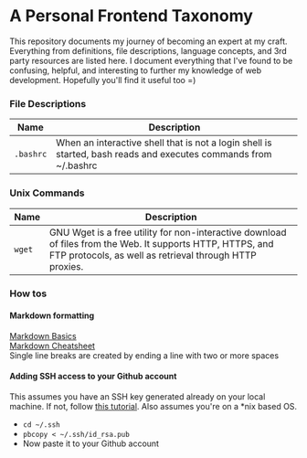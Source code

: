 A Personal Frontend Taxonomy
============================
This repository documents my journey of becoming an expert at my craft. Everything from definitions, file descriptions, language concepts, and 3rd party resources are listed here. I document everything that I've found to be confusing, helpful, and interesting to further my knowledge of web development. Hopefully you'll find it useful too =)

### File Descriptions
| Name | Description 								|
| --------------- | ----------- |
| `.bashrc`			| When an interactive shell that is not a login shell is started, bash reads and executes commands from ~/.bashrc

### Unix Commands
| Name | Description 								|
| --------------- | ----------- |
| `wget`			| GNU Wget is a free utility for non-interactive download of files from the Web. It supports HTTP, HTTPS, and FTP protocols, as well as retrieval through HTTP proxies.

### How tos
#### Markdown formatting
[Markdown Basics](http://markdown-guide.readthedocs.org/en/latest/basics.html)  
[Markdown Cheatsheet](https://github.com/adam-p/markdown-here/wiki/Markdown-Cheatsheet#lines)  
Single line breaks are created by ending a line with two or more spaces

#### Adding SSH access to your Github account
This assumes you have an SSH key generated already on your local machine. If not, follow [this tutorial](http://git-scm.com/book/en/Git-on-the-Server-Generating-Your-SSH-Public-Key). Also assumes you're on a *nix based OS.

* `cd ~/.ssh`  
* `pbcopy < ~/.ssh/id_rsa.pub`  
* Now paste it to your Github account  